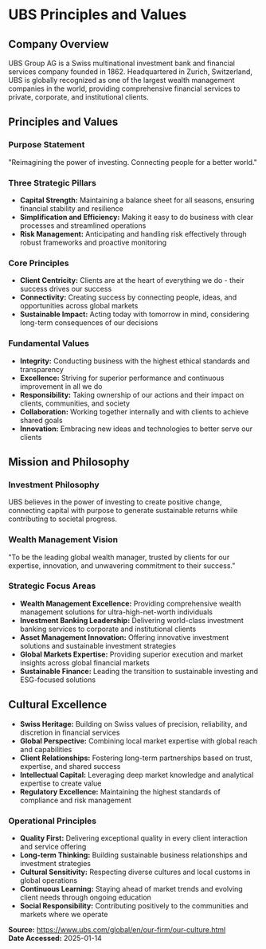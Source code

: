 # UBS Principles and Values

## Company Overview
UBS Group AG is a Swiss multinational investment bank and financial services company founded in 1862. Headquartered in Zurich, Switzerland, UBS is globally recognized as one of the largest wealth management companies in the world, providing comprehensive financial services to private, corporate, and institutional clients.

## Principles and Values

### Purpose Statement
"Reimagining the power of investing. Connecting people for a better world."

### Three Strategic Pillars
- **Capital Strength:** Maintaining a balance sheet for all seasons, ensuring financial stability and resilience
- **Simplification and Efficiency:** Making it easy to do business with clear processes and streamlined operations
- **Risk Management:** Anticipating and handling risk effectively through robust frameworks and proactive monitoring

### Core Principles
- **Client Centricity:** Clients are at the heart of everything we do - their success drives our success
- **Connectivity:** Creating success by connecting people, ideas, and opportunities across global markets
- **Sustainable Impact:** Acting today with tomorrow in mind, considering long-term consequences of our decisions

### Fundamental Values
- **Integrity:** Conducting business with the highest ethical standards and transparency
- **Excellence:** Striving for superior performance and continuous improvement in all we do
- **Responsibility:** Taking ownership of our actions and their impact on clients, communities, and society
- **Collaboration:** Working together internally and with clients to achieve shared goals
- **Innovation:** Embracing new ideas and technologies to better serve our clients

## Mission and Philosophy

### Investment Philosophy
UBS believes in the power of investing to create positive change, connecting capital with purpose to generate sustainable returns while contributing to societal progress.

### Wealth Management Vision
"To be the leading global wealth manager, trusted by clients for our expertise, innovation, and unwavering commitment to their success."

### Strategic Focus Areas
- **Wealth Management Excellence:** Providing comprehensive wealth management solutions for ultra-high-net-worth individuals
- **Investment Banking Leadership:** Delivering world-class investment banking services to corporate and institutional clients
- **Asset Management Innovation:** Offering innovative investment solutions and sustainable investment strategies
- **Global Markets Expertise:** Providing superior execution and market insights across global financial markets
- **Sustainable Finance:** Leading the transition to sustainable investing and ESG-focused solutions

## Cultural Excellence
- **Swiss Heritage:** Building on Swiss values of precision, reliability, and discretion in financial services
- **Global Perspective:** Combining local market expertise with global reach and capabilities
- **Client Relationships:** Fostering long-term partnerships based on trust, expertise, and shared success
- **Intellectual Capital:** Leveraging deep market knowledge and analytical expertise to create value
- **Regulatory Excellence:** Maintaining the highest standards of compliance and risk management

### Operational Principles
- **Quality First:** Delivering exceptional quality in every client interaction and service offering
- **Long-term Thinking:** Building sustainable business relationships and investment strategies
- **Cultural Sensitivity:** Respecting diverse cultures and local customs in global operations
- **Continuous Learning:** Staying ahead of market trends and evolving client needs through ongoing education
- **Social Responsibility:** Contributing positively to the communities and markets where we operate

**Source:** https://www.ubs.com/global/en/our-firm/our-culture.html  
**Date Accessed:** 2025-01-14
